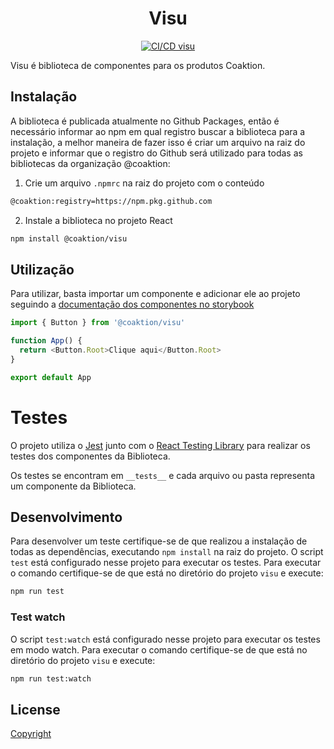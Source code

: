<p align="center">
  <h1 align="center">Visu</h1>
</p>

<p align="center">
  <a href="https://github.com/Coaktion/Droz-Visu/actions/workflows/build-and-test.js.yml">
    <img src="https://github.com/Coaktion/Droz-Visu/actions/workflows/build-and-test.js.yml/badge.svg" alt="CI/CD visu">
  </a>
</p>

Visu é biblioteca de componentes para os produtos Coaktion.

## Instalação

A biblioteca é publicada atualmente no Github Packages, então é necessário informar ao npm em qual registro buscar a biblioteca para a instalação, a melhor maneira de fazer isso é criar um arquivo na raiz do projeto e informar que o registro do Github será utilizado para todas as bibliotecas da organização @coaktion:

1. Crie um arquivo `.npmrc` na raiz do projeto com o conteúdo

```bash
@coaktion:registry=https://npm.pkg.github.com
```

2. Instale a biblioteca no projeto React

```bash
npm install @coaktion/visu
```

## Utilização

Para utilizar, basta importar um componente e adicionar ele ao projeto seguindo a [documentação dos componentes no storybook]()

```typescript
import { Button } from '@coaktion/visu'

function App() {
  return <Button.Root>Clique aqui</Button.Root>
}

export default App
```

# Testes

O projeto utiliza o [Jest](https://jestjs.io/pt-BR/) junto com o [React Testing Library](https://testing-library.com/docs/react-testing-library/intro/) para realizar os testes dos componentes da Biblioteca.

Os testes se encontram em `__tests__` e cada arquivo ou pasta representa um componente da Biblioteca.

## Desenvolvimento

Para desenvolver um teste certifique-se de que realizou a instalação de todas as dependências, executando `npm install` na raiz do projeto.
O script `test` está configurado nesse projeto para executar os testes. Para executar o comando certifique-se de que está no diretório do projeto `visu` e execute:

```bash
npm run test
```

### Test watch

O script `test:watch` está configurado nesse projeto para executar os testes em modo watch. Para executar o comando certifique-se de que está no diretório do projeto `visu` e execute:

```bash
npm run test:watch
```

## License

[Copyright](../../LICENSE)

